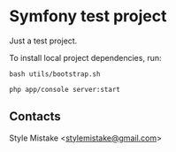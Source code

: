 # Symfony test project

Just a test project.

To install local project dependencies, run:

```
bash utils/bootstrap.sh
```

```
php app/console server:start
```


## Contacts

Style Mistake <[stylemistake@gmail.com]>

[stylemistake.com]: http://stylemistake.com
[stylemistake@gmail.com]: mailto:stylemistake@gmail.com
